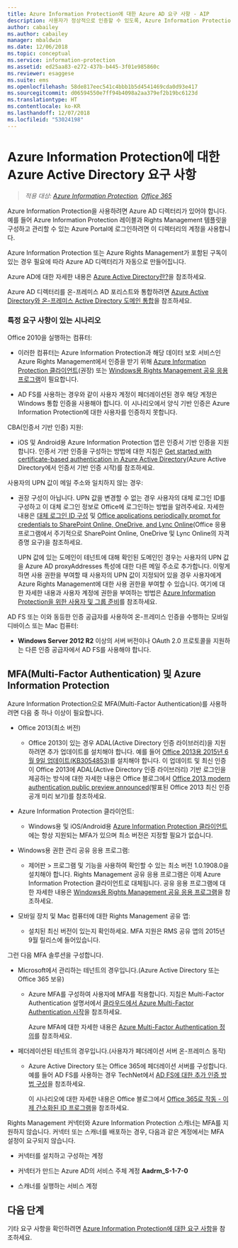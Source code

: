 ```yaml
---
title: Azure Information Protection에 대한 Azure AD 요구 사항 - AIP
description: 사용자가 정상적으로 인증할 수 있도록, Azure Information Protection을 사용하는 데 필요한 Azure AD 요구 사항을 파악합니다.
author: cabailey
ms.author: cabailey
manager: mbaldwin
ms.date: 12/06/2018
ms.topic: conceptual
ms.service: information-protection
ms.assetid: ed25aa83-e272-437b-b445-3f01e985860c
ms.reviewer: esaggese
ms.suite: ems
ms.openlocfilehash: 58de817eec541c4bbb1b5d4541469cda0d93e417
ms.sourcegitcommit: d06594550e7ff94b4098a2aa379ef2b19bc6123d
ms.translationtype: HT
ms.contentlocale: ko-KR
ms.lasthandoff: 12/07/2018
ms.locfileid: "53024198"
---
```

# <a name="azure-active-directory-requirements-for-azure-information-protection"></a>Azure Information Protection에 대한 Azure Active Directory 요구 사항

>*적용 대상: [Azure Information Protection](https://azure.microsoft.com/pricing/details/information-protection), [Office 365](http://download.microsoft.com/download/E/C/F/ECF42E71-4EC0-48FF-AA00-577AC14D5B5C/Azure_Information_Protection_licensing_datasheet_EN-US.pdf)*

Azure Information Protection을 사용하려면 Azure AD 디렉터리가 있어야 합니다. 예를 들어 Azure Information Protection 레이블과 Rights Management 템플릿을 구성하고 관리할 수 있는 Azure Portal에 로그인하려면 이 디렉터리의 계정을 사용합니다.

Azure Information Protection 또는 Azure Rights Management가 포함된 구독이 있는 경우 필요에 따라 Azure AD 디렉터리가 자동으로 만들어집니다.  

Azure AD에 대한 자세한 내용은 [Azure Active Directory란?](/azure/active-directory/fundamentals/active-directory-whatis)을 참조하세요.

Azure AD 디렉터리를 온-프레미스 AD 포리스트와 통합하려면 [Azure Active Directory와 온-프레미스 Active Directory 도메인 통합](/azure/architecture/reference-architectures/identity/azure-ad)을 참조하세요.

### <a name="scenarios-that-have-specific-requirements"></a>특정 요구 사항이 있는 시나리오 

Office 2010을 실행하는 컴퓨터: 

- 이러한 컴퓨터는 Azure Information Protection과 해당 데이터 보호 서비스인 Azure Rights Management에서 인증을 받기 위해 [Azure Information Protection 클라이언트](./rms-client/aip-client.md)(권장) 또는 [Windows용 Rights Management 공유 응용 프로그램](./rms-client/sharing-app-windows.md)이 필요합니다.

- AD FS를 사용하는 경우와 같이 사용자 계정이 페더레이션된 경우 해당 계정은 Windows 통합 인증을 사용해야 합니다. 이 시나리오에서 양식 기반 인증은 Azure Information Protection에 대한 사용자를 인증하지 못합니다.

CBA(인증서 기반 인증) 지원:

- iOS 및 Android용 Azure Information Protection 앱은 인증서 기반 인증을 지원합니다. 인증서 기반 인증을 구성하는 방법에 대한 지침은 [Get started with certificate-based authentication in Azure Active Directory](/azure/active-directory/active-directory-certificate-based-authentication-get-started)(Azure Active Directory에서 인증서 기반 인증 시작)를 참조하세요.

사용자의 UPN 값이 메일 주소와 일치하지 않는 경우:

- 권장 구성이 아닙니다. UPN 값을 변경할 수 없는 경우 사용자의 대체 로그인 ID를 구성하고 이 대체 로그인 정보로 Office에 로그인하는 방법을 알려주세요. 자세한 내용은 [대체 로그인 ID 구성](/windows-server/identity/ad-fs/operations/configuring-alternate-login-id) 및 [Office applications periodically prompt for credentials to SharePoint Online, OneDrive, and Lync Online](https://support.microsoft.com/help/2913639/office-applications-periodically-prompt-for-credentials-to-sharepoint-online,-onedrive,-and-lync-online)(Office 응용 프로그램에서 주기적으로 SharePoint Online, OneDrive 및 Lync Online의 자격 증명 요구)을 참조하세요.
    
    UPN 값에 있는 도메인이 테넌트에 대해 확인된 도메인인 경우는 사용자의 UPN 값을 Azure AD proxyAddresses 특성에 대한 다른 메일 주소로 추가합니다. 이렇게 하면 사용 권한을 부여할 때 사용자의 UPN 값이 지정되어 있을 경우 사용자에게 Azure Rights Management에 대한 사용 권한을 부여할 수 있습니다. 여기에 대한 자세한 내용과 사용자 계정에 권한을 부여하는 방법은 [Azure Information Protection을 위한 사용자 및 그룹 준비](prepare.md)를 참조하세요.

AD FS 또는 이와 동등한 인증 공급자를 사용하여 온-프레미스 인증을 수행하는 모바일 디바이스 또는 Mac 컴퓨터:

- **Windows Server 2012 R2** 이상의 서버 버전이나 OAuth 2.0 프로토콜을 지원하는 다른 인증 공급자에서 AD FS를 사용해야 합니다.

## <a name="multi-factor-authentication-mfa-and-azure-information-protection"></a>MFA(Multi-Factor Authentication) 및 Azure Information Protection
Azure Information Protection으로 MFA(Multi-Factor Authentication)를 사용하려면 다음 중 하나 이상이 필요합니다.

-   Office 2013(최소 버전)

    -   Office 2013이 있는 경우 ADAL(Active Directory 인증 라이브러리)을 지원하려면 추가 업데이트를 설치해야 합니다. 예를 들어 [Office 2013용 2015년 6월 9일 업데이트(KB3054853)](https://support.microsoft.com/kb/3054853)를 설치해야 합니다. 이 업데이트 및 최신 인증이 Office 2013에 ADAL(Active Directory 인증 라이브러리) 기반 로그인을 제공하는 방식에 대한 자세한 내용은 Office 블로그에서 [Office 2013 modern authentication public preview announced](https://blogs.office.com/2015/03/23/office-2013-modern-authentication-public-preview-announced/)(발표된 Office 2013 최신 인증 공개 미리 보기)를 참조하세요.

- Azure Information Protection 클라이언트:

    - Windows용 및 iOS/Android용 [Azure Information Protection 클라이언트](./rms-client/aip-client.md)에는 항상 지원되는 MFA가 있으며 최소 버전은 지정할 필요가 없습니다. 

-   Windows용 권한 관리 공유 응용 프로그램:

    - 제어판 > 프로그램 및 기능을 사용하여 확인할 수 있는 최소 버전 1.0.1908.0을 설치해야 합니다. Rights Management 공유 응용 프로그램은 이제 Azure Information Protection 클라이언트로 대체됩니다. 공유 응용 프로그램에 대한 자세한 내용은 [Windows용 Rights Management 공유 응용 프로그램](./rms-client/sharing-app-windows.md)을 참조하세요.

-   모바일 장치 및 Mac 컴퓨터에 대한 Rights Management 공유 앱:

    -   설치된 최신 버전이 있는지 확인하세요. MFA 지원은 RMS 공유 앱의 2015년 9월 릴리스에 들어있습니다.

그런 다음 MFA 솔루션을 구성합니다.

-   Microsoft에서 관리하는 테넌트의 경우입니다.(Azure Active Directory 또는 Office 365 보유)

    - Azure MFA를 구성하여 사용자에 MFA를 적용합니다. 지침은 Multi-Factor Authentication 설명서에서 [클라우드에서 Azure Multi-Factor Authentication 시작](/multi-factor-authentication/multi-factor-authentication-get-started-cloud)을 참조하세요.

        Azure MFA에 대한 자세한 내용은 [Azure Multi-Factor Authentication 정의](/multi-factor-authentication/multi-factor-authentication)를 참조하세요.

- 페더레이션된 테넌트의 경우입니다.(사용자가 페더레이션 서버 온-프레미스 동작)

    - Azure Active Directory 또는 Office 365에 페더레이션 서버를 구성합니다. 예를 들어 AD FS를 사용하는 경우 TechNet에서 [AD FS에 대한 추가 인증 방법 구성](https://technet.microsoft.com/library/dn758113.aspx)을 참조하세요.

        이 시나리오에 대한 자세한 내용은 Office 블로그에서 [Office 365로 작동 - 이제 간소화된 ID 프로그램](https://blogs.office.com/2014/01/30/the-works-with-office-365-identity-program-now-streamlined/)을 참조하세요.

Rights Management 커넥터와 Azure Information Protection 스캐너는 MFA를 지원하지 않습니다. 커넥터 또는 스캐너를 배포하는 경우, 다음과 같은 계정에서는 MFA 설정이 요구되지 않습니다.

- 커넥터를 설치하고 구성하는 계정

- 커넥터가 만드는 Azure AD의 서비스 주체 계정 **Aadrm_S-1-7-0**
 
- 스캐너를 실행하는 서비스 계정

## <a name="next-steps"></a>다음 단계
기타 요구 사항을 확인하려면 [Azure Information Protection에 대한 요구 사항](requirements.md)을 참조하세요.

